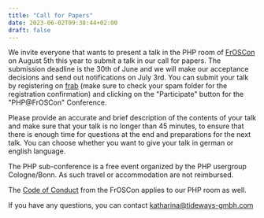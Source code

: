 ```yaml
---
title: "Call for Papers"
date: 2023-06-02T09:38:44+02:00
draft: false
---
```


We invite everyone that wants to present a talk in the PHP room of [FrOSCon](https://froscon.org) on August 5th this year 
to submit a talk in our call for papers. The submission deadline is the 30th of June 
and we will make our acceptance decisions and send out notifications on July 3rd.
You can submit your talk by registering on [frab](https://frab.froscon.org/) 
(make sure to check your spam folder for the registration confirmation) 
and clicking on the "Participate" button for the "PHP@FrOSCon" Conference.

Please provide an accurate and brief description of the contents of your talk
and make sure that your talk is no longer than 45 minutes, to ensure that there 
is enough time for questions at the end and preparations for the next talk. 
You can choose whether you want to give your talk in german or english language.

The PHP sub-conference is a free event organized by the PHP usergroup Cologne/Bonn. 
As such travel or accommodation are not reimbursed.

The [Code of Conduct](https://froscon.org/faq/coc/) from the FrOSCon applies to our PHP room as well. 

If you have any questions, you can contact [katharina@tideways-gmbh.com](mailto:katharina@tideways-gmbh.com)
